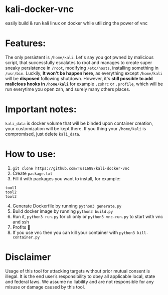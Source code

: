 # kali-docker-vnc
easily build & run kali linux on docker while utilizing the power of vnc

# Features:
The only persistent is `/home/kali`. Let's say you got pwned by malicious script, 
that successfully escalates to root and manages to create super sneaky persistence in `/root`, modifying `/etc/hosts`,
installing something in `/usr/bin`. Luckily, **It won't be happen here**, as everything except `/home/kali`
will be **disposed** following shutdown.
However, it's **still possible to add malicious hooks in `/home/kali`** for example `.zshrc` or `.profile`, which will be run everytime you open zsh, and surely
many others places.

# Important notes:
`kali_data` is docker volume that will be binded upon container creation, your customization will be kept there. If you thing your `/home/kali` is compromised,
just delete `kali_data`.

# How to use:
1. `git clone https://github.com/Tus1688/kali-docker-vnc`
2. Create `package.txt`
3. Fill it with packages you want to install, for example:
```
tool1
tool2
tool3
````
4. Generate Dockerfile by running `python3 generate.py`
5. Build docker image by running `python3 build.py`
6. Run it, `python3 run.py` for cli only or `python3 vnc-run.py` to start with vnc and ssh
7. Profits 🤑
8. If you use vnc then you can kill your container with `python3 kill-container.py`

# Disclaimer 
Usage of this tool for attacking targets without prior mutual consent is illegal. It is the end user’s responsibility to obey all applicable local, state and federal laws. We assume no liability and are not responsible for any misuse or damage caused by this tool.
